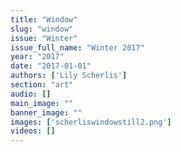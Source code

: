 ```yaml
---
title: "Window"
slug: "window"
issue: "Winter"
issue_full_name: "Winter 2017"
year: "2017"
date: "2017-01-01"
authors: ['Lily Scherlis']
section: "art"
audio: []
main_image: ""
banner_image: ""
images: ['scherliswindowstill2.png']
videos: []
---
```

